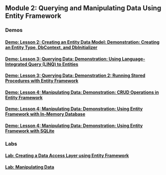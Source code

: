 ## Module 2: Querying and Manipulating Data Using Entity Framework


### Demos

#### [Demo: Lesson 2: Creating an Entity Data Model: Demonstration: Creating an Entity Type, DbContext, and DbInitializer](demo-02-02)

#### [Demo: Lesson 3: Querying Data: Demonstration: Using Language-Integrated Query (LINQ) to Entities](demo-02-03/UsingLINQtoEntities)

#### [Demo: Lesson 3: Querying Data: Demonstration 2: Running Stored Procedures with Entity Framework](demo-02-04/StoredProcedure)

#### [Demo: Lesson 4: Manipulating Data: Demonstration: CRUD Operations in Entity Framework](demo-02-05/CRUD)

#### [Demo: Lesson 4: Manipulating Data: Demonstration: Using Entity Framework with In-Memory Database](demo-02-06/InMemory)

#### [Demo: Lesson 4: Manipulating Data: Demonstration: Using Entity Framework with SQLite](demo-02-07/SQLite)


### Labs

#### [Lab: Creating a Data Access Layer using Entity Framework](lab-02-01)

#### [Lab: Manipulating Data](Lab-02-02)